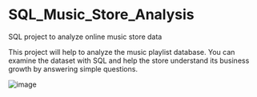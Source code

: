 # SQL_Music_Store_Analysis
SQL project to analyze online music store data

This project will help to analyze the music playlist database. You can examine the dataset with SQL and help the store understand its business growth by answering simple questions.

![image](https://github.com/HrishikeshPokharkar/SQL_Music_Store_Analysis/assets/137375233/61c805ba-c4dc-42fc-a9c3-e52f1dede754)
